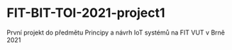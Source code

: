# FIT-BIT-TOI-2021-project1
První projekt do předmětu Principy a návrh IoT systémů na FIT VUT v Brně 2021
